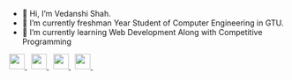 - 👋 Hi, I’m Vedanshi Shah. 
- 👀 I’m currently freshman Year Student of Computer Engineering in GTU.
- 🌱 I’m currently learning Web Development Along with Competitive Programming 

 <a href="https://www.linkedin.com/in/vedanshi24"><image src="https://cdn-icons-png.flaticon.com/512/174/174857.png" height="28"> </a> &nbsp;
   <a href="https://www.instagram.com/vedanshi_2412"><image src="https://upload.wikimedia.org/wikipedia/commons/thumb/a/a5/Instagram_icon.png/1024px-Instagram_icon.png" height="28"> </a> &nbsp;
     <a href="https://www.twitter.com/shah2_vedanshi"> <image src="https://cdn-icons-png.flaticon.com/512/124/124021.png" height="28"> </a> &nbsp;
      <a href="mailto:vedanshishah24@gmail.com"><image src="https://www.androidpolice.com/wp-content/uploads/2020/10/06/icon-google-gmail-new.png" height="28"> </a> &nbsp;
        

